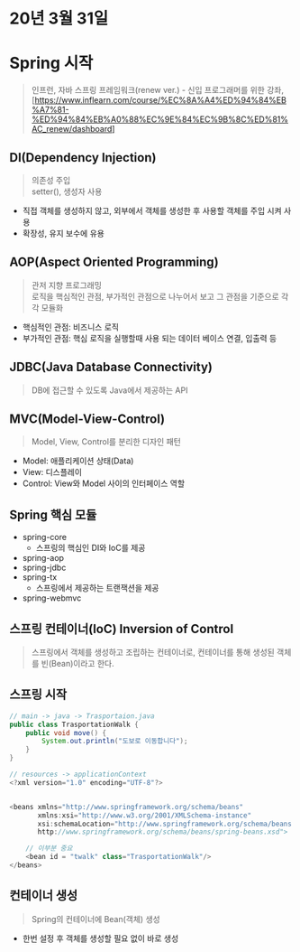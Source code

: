 # 20년 3월 31일

# Spring 시작
> 인프런, 자바 스프링 프레임워크(renew ver.) - 신입 프로그래머를 위한 강좌, [https://www.inflearn.com/course/%EC%8A%A4%ED%94%84%EB%A7%81-%ED%94%84%EB%A0%88%EC%9E%84%EC%9B%8C%ED%81%AC_renew/dashboard]

## DI(Dependency Injection)
> 의존성 주입       
> setter(), 생성자 사용
+ 직접 객체를 생성하지 않고, 외부에서 객체를 생성한 후 사용할 객체를 주입 시켜 사용
+ 확장성, 유지 보수에 유용

## AOP(Aspect Oriented Programming)
> 관저 지향 프로그래밍      
> 로직을 핵심적인 관점, 부가적인 관점으로 나누어서 보고 그 관점을 기준으로 각각 모듈화
+ 핵심적인 관점: 비즈니스 로직
+ 부가적인 관점: 핵심 로직을 실행할때 사용 되는 데이터 베이스 연결, 입출력 등

## JDBC(Java Database Connectivity)
> DB에 접근할 수 있도록 Java에서 제공하는 API

## MVC(Model-View-Control)
> Model, View, Control를 분리한 디자인 패턴
+ Model: 애플리케이션 상태(Data)
+ View: 디스플레이
+ Control: View와 Model 사이의 인터페이스 역할

## Spring 핵심 모듈
+ spring-core
    + 스프링의 핵심인 DI와 IoC를 제공
+ spring-aop
+ spring-jdbc
+ spring-tx
    + 스프링에서 제공하는 트랜잭션을 제공
+ spring-webmvc

## 스프링 컨테이너(IoC) Inversion of Control
> 스프링에서 객체를 생성하고 조립하는 컨테이너로, 컨테이너를 통해 생성된 객체를 빈(Bean)이라고 한다.

## 스프링 시작

```java
// main -> java -> Trasportaion.java
public class TrasportationWalk {
    public void move() {
        System.out.println("도보로 이동합니다");
    }
}

// resources -> applicationContext
<?xml version="1.0" encoding="UTF-8"?>


<beans xmlns="http://www.springframework.org/schema/beans"
       xmlns:xsi="http://www.w3.org/2001/XMLSchema-instance"
       xsi:schemaLocation="http://www.springframework.org/schema/beans
       http://www.springframework.org/schema/beans/spring-beans.xsd">

    // 이부분 중요
    <bean id = "twalk" class="TrasportationWalk"/>
</beans>

```

## 컨테이너 생성
> Spring의 컨테이너에 Bean(객체) 생성
+ 한번 설정 후 객체를 생성할 필요 없이 바로 생성